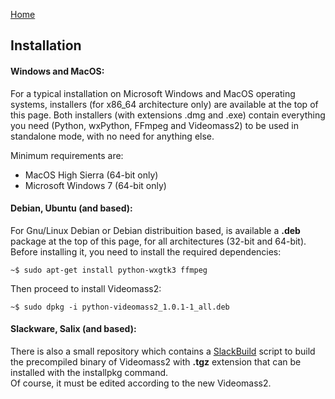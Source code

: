 [Home](index.md)

## Installation

#### Windows and MacOS:
For a typical installation on Microsoft Windows and MacOS operating systems, installers (for x86_64 architecture only) are available at the top of this page. Both installers (with extensions .dmg and .exe) contain everything you need (Python, wxPython, FFmpeg and Videomass2) to be used in standalone mode, with no need for anything else.

Minimum requirements are:
- MacOS High Sierra (64-bit only)
- Microsoft Windows 7 (64-bit only)

#### Debian, Ubuntu (and based):
For Gnu/Linux Debian or Debian distribuition based, is available a **.deb** package at the top of this page, for all architectures (32-bit and 64-bit). Before installing it, you need to install the required dependencies:

```
~$ sudo apt-get install python-wxgtk3 ffmpeg
```
Then proceed to install Videomass2:
```
~$ sudo dpkg -i python-videomass2_1.0.1-1_all.deb
```

#### Slackware, Salix (and based):
There is also a small repository which contains a [SlackBuild](https://github.com/jeanslack/slackbuilds/tree/master/Videomass) script to build the precompiled binary of Videomass2 with **.tgz** extension that can be installed with the installpkg command.    
Of course, it must be edited according to the new Videomass2.


